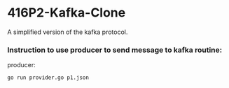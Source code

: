 # 416P2-Kafka-Clone
A simplified version of the kafka protocol.

### Instruction to use producer to send message to kafka routine:
producer:
```shell
go run provider.go p1.json 
```
